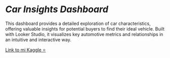 # *Car Insights Dashboard*
This dashboard provides a detailed exploration of car characteristics, offering valuable insights for potential buyers to find their ideal vehicle. Built with Looker Studio, it visualizes key automotive metrics and relationships in an intuitive and interactive way. 

[Link to mi Kaggle ⭐️](https://www.kaggle.com/code/leoespinoza/car-insights-dashboard)
